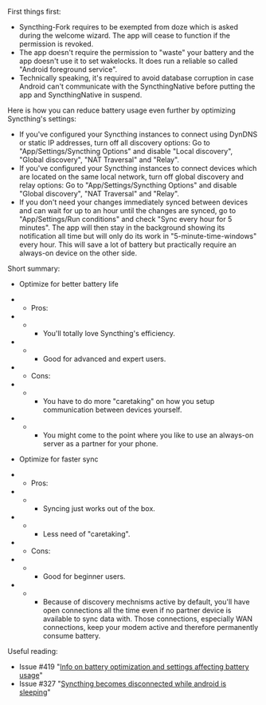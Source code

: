 First things first:
* Syncthing-Fork requires to be exempted from doze which is asked during the welcome wizard. The app will cease to function if the permission is revoked.
* The app doesn't require the permission to "waste" your battery and the app doesn't use it to set wakelocks. It does run a reliable so called "Android foreground service".
* Technically speaking, it's required to avoid database corruption in case Android can't communicate with the SyncthingNative before putting the app and SyncthingNative in suspend.

Here is how you can reduce battery usage even further by optimizing Syncthing's settings:
* If you've configured your Syncthing instances to connect using DynDNS or static IP addresses, turn off all discovery options: Go to "App/Settings/Syncthing Options" and disable "Local discovery", "Global discovery", "NAT Traversal" and "Relay".
* If you've configured your Syncthing instances to connect devices which are located on the same local network, turn off global discovery and relay options: Go to "App/Settings/Syncthing Options" and disable "Global discovery", "NAT Traversal" and "Relay".
* If you don't need your changes immediately synced between devices and can wait for up to an hour until the changes are synced, go to "App/Settings/Run conditions" and check "Sync every hour for 5 minutes". The app will then stay in the background showing its notification all time but will only do its work in "5-minute-time-windows" every hour. This will save a lot of battery but practically require an always-on device on the other side.

Short summary:
* Optimize for better battery life
* * Pros:
* * * You'll totally love Syncthing's efficiency.
* * * Good for advanced and expert users.
* * Cons:
* * * You have to do more "caretaking" on how you setup communication between devices yourself.
* * * You might come to the point where you like to use an always-on server as a partner for your phone.

* Optimize for faster sync
* * Pros:
* * * Syncing just works out of the box.
* * * Less need of "caretaking".
* * Cons:
* * * Good for beginner users.
* * * Because of discovery mechnisms active by default, you'll have open connections all the time even if no partner device is available to sync data with. Those connections, especially WAN connections, keep your modem active and therefore permanently consume battery.

Useful reading:
* Issue #419 "[Info on battery optimization and settings affecting battery usage](https://github.com/Catfriend1/syncthing-android/issues/419)"
* Issue #327 "[Syncthing becomes disconnected while android is sleeping](https://github.com/Catfriend1/syncthing-android/issues/327#issuecomment-465122806)"
